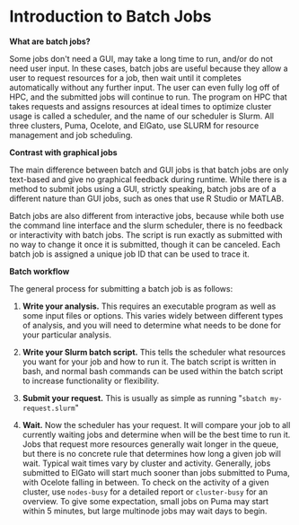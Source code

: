 # Introduction to Batch Jobs


**What are batch jobs?**

Some jobs don't need a GUI, may take a long time to run, and/or do not need user input. In these cases, batch jobs are useful because they allow a user to request resources for a job, then wait until it completes automatically without any further input. The user can even fully log off of HPC, and the submitted jobs will continue to run.  The program on HPC that takes requests and assigns resources at ideal times to optimize cluster usage is called a scheduler, and the name of our scheduler is Slurm. All three clusters, Puma, Ocelote, and ElGato, use SLURM for resource management and job scheduling.

**Contrast with graphical jobs**

The main difference between batch and GUI jobs is that batch jobs are only text-based and give no graphical feedback during runtime. While there is a method to submit jobs using a GUI, strictly speaking, batch jobs are of a different nature than GUI jobs, such as ones that use R Studio or MATLAB.

Batch jobs are also different from interactive jobs, because while both use the command line interface and the slurm scheduler, there is no feedback or interactivity with batch jobs. The script is run exactly as submitted with no way to change it once it is submitted, though it can be canceled. Each batch job is assigned a unique job ID that can be used to trace it.

**Batch workflow**

The general process for submitting a batch job is as follows:

1. **Write your analysis.** This requires an executable program as well as some input files or options. This varies widely between different types of analysis, and you will need to determine what needs to be done for your particular analysis.

2. **Write your Slurm batch script.** This tells the scheduler what resources you want for your job and how to run it. The batch script is written in bash, and normal bash commands can be used within the batch script to increase functionality or flexibility.

3. **Submit your request.** This is usually as simple as running "```sbatch my-request.slurm```"

4. **Wait.** Now the scheduler has your request. It will compare your job to all currently waiting jobs and determine when will be the best time to run it. Jobs that request more resources generally wait longer in the queue, but there is no concrete rule that determines how long a given job will wait. Typical wait times vary by cluster and activity. Generally, jobs submitted to ElGato will start much sooner than jobs submitted to Puma, with Ocelote falling in between. To check on the activity of a given cluster, use ```nodes-busy``` for a detailed report or ```cluster-busy``` for an overview. To give some expectation, small jobs on Puma may start within 5 minutes, but large multinode jobs may wait days to begin.
